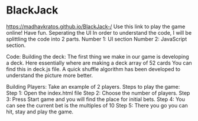 # BlackJack
https://madhavkratos.github.io/BlackJack-/ Use this link to play the game online! Have fun. 
Seperating the UI
In order to understand the code, I will be splittling the code into 2 parts. 
Number 1: UI section 
Number 2: JavaScript section. 

Code: 
Building the deck: 
The first thing we make in our game is developing a deck. Here essentially where are making a deck array of 52 cards
You can find this in deck.js file. 
A quick shuffle algorithm has been developed to understand the picture more better. 

Building Players: 
Take an example of 2 players. 
Steps to play the game: 
Step 1: Open the index.html file 
Step 2: Choose the number of players. 
Step 3: Press Start game and you will find the place for initial bets. 
Step 4: You can see the current bet is the multiples of 10
Step 5: There you go you can hit, stay and play the game. 
